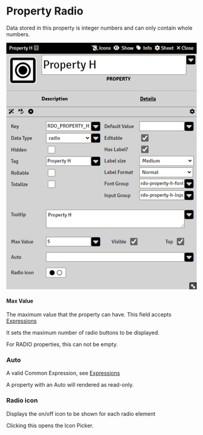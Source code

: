 # Property Radio

Data stored in this property is integer numbers and can only contain whole numbers.

![](./resources/property_radio_basic.png)

#### Max Value

The maximum value that the property can have. This field accepts [Expressions](sandbox_expressions.md)

It sets the maximum number of radio buttons to be displayed.

For RADIO properties, this can not be empty.

### Auto

A valid Common Expression, see [Expressions](sandbox_expressions.md)

A property with an Auto will rendered as read-only.

### Radio icon

Displays the on/off icon to be shown for each radio element

Clicking this opens the Icon Picker. 
